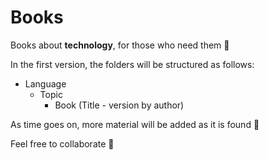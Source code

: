 # Books
Books about **technology**, for those who need them 🤝

In the first version, the folders will be structured as follows:

* Language
  * Topic
  	* Book (Title - version by author)

As time goes on, more material will be added as it is found 💖




Feel free to collaborate 🙌